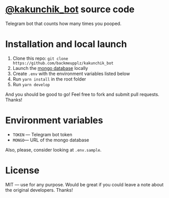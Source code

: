 # [@kakunchik_bot](https://t.me/kakunchik_bot) source code

Telegram bot that counts how many times you pooped.

# Installation and local launch

1. Clone this repo: `git clone https://github.com/backmeupplz/kakunchik_bot`
2. Launch the [mongo database](https://www.mongodb.com/) locally
3. Create `.env` with the environment variables listed below
4. Run `yarn install` in the root folder
5. Run `yarn develop`

And you should be good to go! Feel free to fork and submit pull requests. Thanks!

# Environment variables

- `TOKEN` — Telegram bot token
- `MONGO`— URL of the mongo database

Also, please, consider looking at `.env.sample`.

# License

MIT — use for any purpose. Would be great if you could leave a note about the original developers. Thanks!
